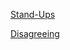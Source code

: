 [Stand-Ups](/tinyschool/engineering/data-engineering/stand-ups)

[Disagreeing](/tinyschool/engineering/data-engineering/disagreeing)